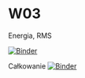 # W03

Energia, RMS

[![Binder](https://mybinder.org/badge_logo.svg)](https://mybinder.org/v2/gh/pyAGH/W03/HEAD?filepath=LAB_03a_energia_rms.ipynb)

Całkowanie
[![Binder](https://mybinder.org/badge_logo.svg)](https://mybinder.org/v2/gh/pyAGH/W03/HEAD?filepath=LAB_03b_calkowanie.ipynb)
